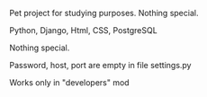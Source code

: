 Pet project for studying purposes. Nothing special.

Python, Django, Html, CSS, PostgreSQL

Nothing special.

Password, host, port are empty in file settings.py

Works only in "developers" mod